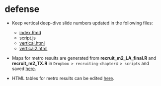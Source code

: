 # defense

* Keep vertical deep-dive slide numbers updated in the following files:
  * [index.Rmd](https://github.com/ksalazar3/defense/blob/e20b31357eacb8819396e74ad12bb20b406044df/index.Rmd#L51-L52)
  * [script.js](https://github.com/ksalazar3/defense/blob/master/assets/js/script.js#L14)
  * [vertical.html](https://github.com/ksalazar3/defense/blob/e20b31357eacb8819396e74ad12bb20b406044df/assets/layouts/vertical.html#L22-L23)
  * [vertical2.html](https://github.com/ksalazar3/defense/blob/master/assets/layouts/vertical2.html#L22)

* Maps for metro results are generated from **recruit_m2_LA_final.R** and **recruit_m2_TX.R** in `Dropbox > recruiting-chapter4 > scripts` and saved [here](https://github.com/ksalazar3/defense/tree/master/assets/maps).

* HTML tables for metro results can be edited [here](https://github.com/ksalazar3/defense/tree/master/assets/tables).
